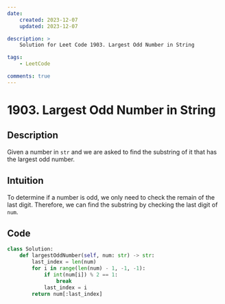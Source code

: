 ```yaml
---
date:
    created: 2023-12-07
    updated: 2023-12-07

description: >
    Solution for Leet Code 1903. Largest Odd Number in String

tags:
    - LeetCode

comments: true
---
```

# 1903. Largest Odd Number in String

## Description

Given a number in `str` and we are asked to find the substring of it that has the largest odd number.

## Intuition

To determine if a number is odd, we only need to check the remain of the last digit. Therefore, we can find the substring by checking the last digit of `num`.

## Code

```python
class Solution:
    def largestOddNumber(self, num: str) -> str:
        last_index = len(num)
        for i in range(len(num) - 1, -1, -1):
            if int(num[i]) % 2 == 1:
                break
            last_index = i
        return num[:last_index]
```
